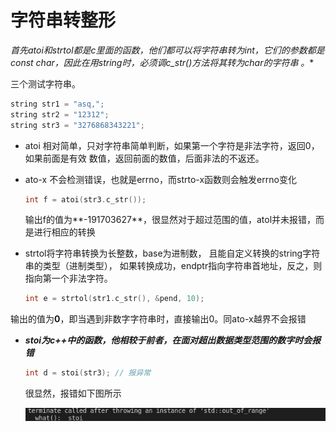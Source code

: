 # 字符串转整形

**首先atoi和strtol都是c里面的函数，他们都可以将字符串转为int，它们的参数都是const char*，*因此在用string时，必须调c_str()方法将其转为char的字符串* 。**

三个测试字符串。

```c++
string str1 = "asq,";
string str2 = "12312";
string str3 = "3276868343221";
```



- atoi 相对简单，只对字符串简单判断，如果第一个字符是非法字符，返回0，如果前面是有效
  数值，返回前面的数值，后面非法的不返还。

- ato-x 不会检测错误，也就是errno，而strto-x函数则会触发errno变化

  ```c++
  int f = atoi(str3.c_str());
  ```

  输出f的值为**-191703627**，很显然对于超过范围的值，atol并未报错，而是进行相应的转换

- strtol将字符串转换为长整数，base为进制数， 且能自定义转换的string字符串的类型（进制类型）， 如果转换成功，endptr指向字符串首地址，反之，则指向第一个非法字符。

  ```c++
  int e = strtol(str1.c_str(), &pend, 10);
  ```

​		输出的值为**0**，即当遇到非数字字符串时，直接输出0。同ato-x越界不会报错

- ***stoi为c++中的函数，他相较于前者，在面对超出数据类型范围的数字时会报错***

  ```c++
  int d = stoi(str3); // 报异常
  ```

  很显然，报错如下图所示

  ![stoi越界报错](https://github.com/Leaf-G/c-_learning/blob/main/img/2023-01-12%2014-46-48%E5%B1%8F%E5%B9%95%E6%88%AA%E5%9B%BE.png?raw=true)

